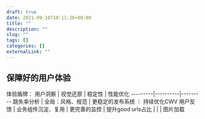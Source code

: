 ```yaml
--- 
draft: true
date: 2021-09-16T10:11:26+08:00
title: ""
description: ""
slug: "" 
tags: []
categories: []
externalLink: ""
---
```


## 保障好的用户体验

体验盾牌：
用户洞察 | 视觉还原 | 稳定性 | 性能优化
---------|----------|---------
 跳失率分析 | 全局：风格、规范 | 更稳定的发布系统 ｜ 持续优化CWV
 用户反馈 | 业务组件沉淀、复用 | 更完善的监控 | 提升good urls占比
  |  |  | 图片加载
